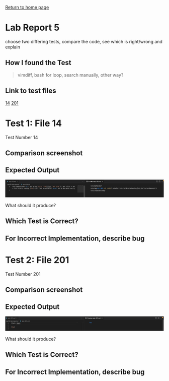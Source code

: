 [Return to home page](https://crustaceanking.github.io/cse15l-lab-reports/Lab-reports.html)

# Lab Report 5

choose two differing tests, compare the code, see which is right/wrong and explain

## How I found the Test

>vimdiff, bash for loop, search manually, other way?

## Link to test files

[14](https://github.com/nidhidhamnani/markdown-parser/blob/main/test-files/14.md)
[201](https://github.com/nidhidhamnani/markdown-parser/blob/main/test-files/201.md)

# Test 1: File 14 

Test Number 14

## Comparison screenshot

## Expected Output

![Image](Lab5Test14Img.png)

What should it produce?

## Which Test is Correct?

## For Incorrect Implementation, describe bug

# Test 2: File 201

Test Number 201

## Comparison screenshot

## Expected Output

![Image](Lab5Test201Img.png)

What should it produce?

## Which Test is Correct?

## For Incorrect Implementation, describe bug
